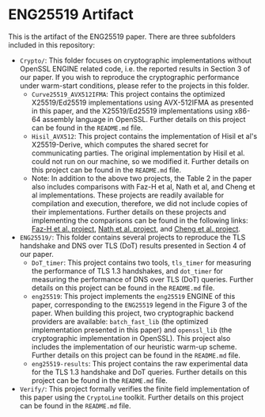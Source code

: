 # ENG25519 Artifact

This is the artifact of the ENG25519 paper. There are three subfolders included in this repository:
- `Crypto/`: This folder focuses on cryptographic implementations without OpenSSL ENGINE related code, i.e. the reported results in Section 3 of our paper. If you wish to reproduce the cryptographic performance under warm-start conditions, please refer to the projects in this folder.
  - `Curve25519_AVX512IFMA`: This project contains the optimized X25519/Ed25519 implementations using AVX-512IFMA as presented in this paper, and the X25519/Ed25519 implementations using x86-64 assembly language in OpenSSL. Further details on this project can be found in the `README.md` file.
  - `Hisil_AVX512`: This project contains the implementation of Hisil et al's X25519-Derive, which computes the shared secret for communicating parties. The original implementation by Hisil et al. could not run on our machine, so we modified it. Further details on this project can be found in the `README.md` file.
  - Note: In addition to the above two projects, the Table 2 in the paper also includes comparisons with Faz-H et al, Nath et al, and Cheng et al implementations. These projects are readily available for compilation and execution, therefore, we did not include copies of their implementations. Further details on these projects and implementing the comparisons can be found in the following links: [Faz-H et al. project](https://github.com/armfazh/fld-ecc-vec), [Nath et al. project](https://github.com/kn-cs/vec-ladder), and [Cheng et al. project](https://gitlab.uni.lu/APSIA/AVXECC).
- `ENG25519/`: This folder contains several projects to reproduce the TLS handshake and DNS over TLS (DoT) results presented in Section 4 of our paper.
  - `DoT_timer`: This project contains two tools, `tls_timer` for measuring the performance of TLS 1.3 handshakes, and `dot_timer` for measuring the performance of DNS over TLS (DoT) queries. Further details on this project can be found in the `README.md` file.
  - `eng25519`: This project implements the `eng25519` ENGINE of this paper, corresponding to the `ENG25519` legend in the Figure 3 of the paper. When building this project, two cryptographic backend providers are available: `batch_fast_lib` (the optimized implementation presented in this paper) and `openssl_lib` (the cryptographic implementation in OpenSSL). This project also includes the implementation of our heuristic warm-up scheme. Further details on this project can be found in the `README.md` file.
  - `eng25519-results`: This project contains the raw experimental data for the TLS 1.3 handshake and DoT queries. Further details on this project can be found in the `README.md` file.
- `Verify/`: This project formally verifies the finite field implementation of this paper using the `CryptoLine` toolkit. Further details on this project can be found in the `README.md` file.

